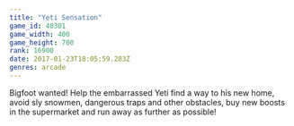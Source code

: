 ```yaml
---
title: "Yeti Sensation"
game_id: 40301
game_width: 400
game_height: 700
rank: 16900
date: 2017-01-23T18:05:59.283Z
genres: arcade
---
```

Bigfoot wanted! Help the embarrassed Yeti find a way to his new home, avoid sly snowmen, dangerous traps and other obstacles, buy new boosts in the supermarket and run away as further as possible!